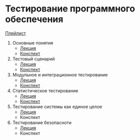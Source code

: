 # Тестирование программного обеспечения

[Плейлист](https://www.youtube.com/playlist?list=PLBWafxh1dFuxSlcqz5099WzvHhiIgaa8v)

1. Основные понятия 
   + [Лекция](https://www.youtube.com/watch?v=4gAvA-8BzS0&list=PLBWafxh1dFuxSlcqz5099WzvHhiIgaa8v&index=1&t=1274s&pp=iAQB)
   + [Конспект](Lecture%201%20notes.md)
2. Тестовый сценарий
   + [Лекция](https://www.youtube.com/watch?v=NIxAc1gDmAo&list=PLBWafxh1dFuxSlcqz5099WzvHhiIgaa8v&index=2&t=3s&pp=iAQB) 
   + [Конспект](Lecture%202%20notes.md)
3. Модульное и интеграционное тестирование
   + [Лекция](https://www.youtube.com/watch?v=nU1Rvo8YyeY&list=PLBWafxh1dFuxSlcqz5099WzvHhiIgaa8v&index=3&pp=iAQB) 
   + [Конспект](Lecture%203%20notes.md)
4. Статистическое тестирование
   + [Лекция](https://www.youtube.com/watch?v=ZKAt16AejNA&list=PLBWafxh1dFuxSlcqz5099WzvHhiIgaa8v&index=4&t=1s&pp=iAQB)
   + [Конспект](Lecture%204%20notes.md)
5. Тестирование системы как единое целое
   + [Лекция](https://www.youtube.com/watch?v=uTj6vKhJiwU&list=PLBWafxh1dFuxSlcqz5099WzvHhiIgaa8v&index=5&pp=iAQB) 
   + Конспект
6. Тестирование безопасноти
   + [Лекция](https://www.youtube.com/watch?v=_aiSDNdPU4k&list=PLBWafxh1dFuxSlcqz5099WzvHhiIgaa8v&index=6&pp=iAQB)
   + Конспект
